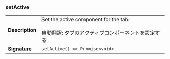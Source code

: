 

### setActive

| | |
| --- | --- |
| **Description** | Set the active component for the tab<br /><br />自動翻訳: タブのアクティブコンポーネントを設定する |
| **Signature** | `setActive() => Promise<void>` |


